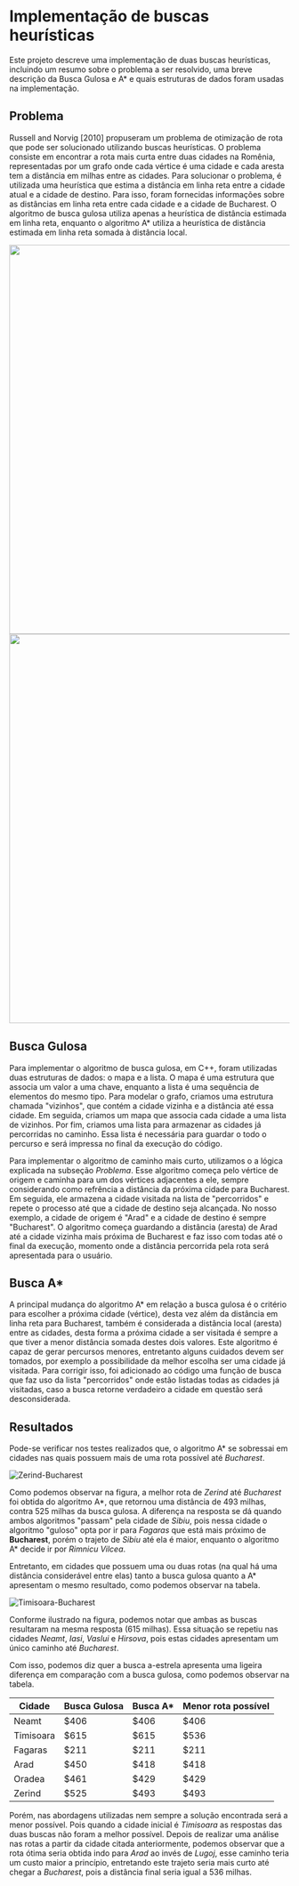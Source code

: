 # Implementação de buscas heurísticas

Este projeto descreve uma implementação de duas buscas heurísticas, incluindo um resumo sobre o problema a ser resolvido, uma breve descrição da Busca Gulosa e A* e quais estruturas de dados foram usadas na implementação.


## Problema

Russell and Norvig [2010] propuseram um problema de otimização de rota que pode ser solucionado utilizando buscas heurísticas. O problema consiste em encontrar a rota mais curta entre duas cidades na Romênia, representadas por um grafo onde cada vértice é uma cidade e cada aresta tem a distância em milhas entre as cidades. Para solucionar o problema, é utilizada uma heurística que estima a distância em linha reta entre a cidade atual e a cidade de destino. Para isso, foram fornecidas informações sobre as distâncias em linha reta entre cada cidade e a cidade de Bucharest. O algoritmo de busca gulosa utiliza apenas a heurística de distância estimada em linha reta, enquanto o algoritmo A* utiliza a heurística de distância estimada em linha reta somada à distância local.

<div align="center">
   <img src="https://github.com/FelipeWallace/BuscasHeuristicas/assets/97401368/315054d5-8c01-4b4f-9749-e0bbaecb00ed" style="width: 700px;">
</div>

<div align="center">
   <img src="https://github.com/FelipeWallace/BuscasHeuristicas/assets/97401368/a26f3ace-b316-4df7-9dbc-238ce6e00fb0" style="width: 700px;">
</div>

## Busca Gulosa

Para implementar o algoritmo de busca gulosa, em C++, foram utilizadas duas estruturas de dados: o mapa e a lista. O mapa é uma estrutura que associa um valor a uma chave, enquanto a lista é uma sequência de elementos do mesmo tipo. Para modelar o grafo, criamos uma estrutura chamada "vizinhos", que contém a cidade vizinha e a distância até essa cidade. Em seguida, criamos um mapa que associa cada cidade a uma lista de vizinhos. Por fim, criamos uma lista para armazenar as cidades já percorridas no caminho. Essa lista é necessária para guardar o todo o percurso e será impressa no final da execução do código.

<!-- \small\lstinputlisting[language=C++, firstline=9 , lastline=21,  label = Exe01, caption = Estruturas e variáveis.]{Code/Busca_Gulosa.cpp} -->

Para implementar o algoritmo de caminho mais curto, utilizamos o a lógica explicada na subseção *Problema*. Esse algoritmo começa pelo vértice de origem e caminha para um dos vértices adjacentes a ele, sempre considerando como refrência a distância da próxima cidade para Bucharest. Em seguida, ele armazena a cidade visitada na lista de "percorridos" e repete o processo até que a cidade de destino seja alcançada. No nosso exemplo, a cidade de origem é "Arad" e a cidade de destino é sempre "Bucharest". O algoritmo começa guardando a distância (aresta) de Arad até a cidade vizinha mais próxima de Bucharest e faz isso com todas até o final da execução, momento onde a distância percorrida pela rota será apresentada para o usuário.

<!-- \small\lstinputlisting[language=C++, firstline=246 , lastline=268,  label = Exe02, caption = Laço principal da Busca Gulosa., breaklines=true, linewidth=0.45\textwidth]{Code/Busca_Gulosa.cpp} -->

## Busca A*

A principal mudança do algoritmo A* em relação a busca gulosa é o critério para escolher a próxima cidade (vértice), desta vez além da distância em linha reta para Bucharest, também é considerada a distância local (aresta) entre as cidades, desta forma a próxima cidade a ser visitada é sempre a que tiver a menor distância somada destes dois valores. Este algoritmo é capaz de gerar percursos menores, entretanto alguns cuidados devem ser tomados, por exemplo a possibilidade da melhor escolha ser uma cidade já visitada. Para corrigir isso, foi adicionado ao código uma função de busca que faz uso da lista "percorridos" onde estão listadas todas as cidades já visitadas, caso a busca retorne verdadeiro a cidade em questão será desconsiderada.

<!-- \small\lstinputlisting[language=C++, firstline=8 , lastline=18,  label = Exe03, caption = Função de busca na lista de percorridos., breaklines=true, linewidth=0.45\textwidth]{Code/A_estrela.cpp}

\small\lstinputlisting[language=C++, firstline=259 , lastline=286,  label = Exe03, caption = Laço principal da Busca A*., breaklines=true, linewidth=0.45\textwidth]{Code/A_estrela.cpp} -->

## Resultados

Pode-se verificar nos testes realizados que, o algoritmo A* se sobressai em cidades nas quais possuem mais de uma rota possível até *Bucharest*.

![Zerind-Bucharest](https://github.com/FelipeWallace/BuscasHeuristicas/assets/97401368/8e7ad82b-da57-4536-b66c-ae802d156661)
<!-- \begin{figure}[H]
\centering
\includegraphics[width=7cm]{Images/Zerind-Bucharest.png}
\caption{\label{fig6}Melhores rotas encontradas pelos dois algoritmos de busca a Gulosa (em azul) e A* (em vermelho) de \textit{Zerind} até \textit{Bucharest}. Fonte: Russell and Norvig [2010] \textit{Obs:} As rotas em destaque foram confeccionadas através de um software edição.} 
\end{figure} -->

Como podemos observar na figura, a melhor rota de *Zerind* até *Bucharest* foi obtida do algoritmo A*, que retornou uma distância de 493 milhas, contra 525 milhas da busca gulosa. A diferença na resposta se dá quando ambos algoritmos "passam" pela cidade de *Sibiu*, pois nessa cidade o algoritmo "guloso" opta por ir para *Fagaras* que está mais próximo de **Bucharest**, porém o trajeto de *Sibiu* até ela é maior, enquanto o algoritmo A* decide ir por *Rimnicu Vilcea*.

Entretanto, em cidades que possuem uma ou duas rotas (na qual há uma distância considerável entre elas) tanto a busca gulosa quanto a A* apresentam o mesmo resultado, como podemos observar na tabela.

![Timisoara-Bucharest](https://github.com/FelipeWallace/BuscasHeuristicas/assets/97401368/ff1d0668-4837-471b-a3b4-e5ca6d336f9a)
<!-- \begin{figure}[H]
\centering
\includegraphics[width=7cm]{Images/Timisoara-Bucharest.png}
\caption{\label{fig7}Melhores rotas encontradas pelos dois algoritmos de busca a Gulosa (em azul) e A* (em vermelho) de \textit{Timisoara} até \textit{Bucharest}. Fonte: Russell and Norvig [2010] \textit{Obs:} As rotas em destaque foram confeccionadas através de um software edição.} 
\end{figure} -->

Conforme ilustrado na figura, podemos notar que ambas as buscas resultaram na mesma resposta (615 milhas). Essa situação se repetiu nas cidades *Neamt*, *Iasi*, *Vaslui* e *Hirsova*, pois estas cidades apresentam um único caminho até *Bucharest*.

Com isso, podemos diz quer a busca a-estrela apresenta uma ligeira diferença em comparação com a busca gulosa, como podemos observar na tabela.

| Cidade        | Busca Gulosa | Busca A* | Menor rota possível |
|---------------|--------------|----------|----------------------|
| Neamt         | $406         | $406     | $406                 |
| Timisoara     | $615         | $615     | $536                 |
| Fagaras       | $211         | $211     | $211                 |
| Arad          | $450         | $418     | $418                 |
| Oradea        | $461         | $429     | $429                 |
| Zerind        | $525         | $493     | $493                 |

Porém, nas abordagens utilizadas nem sempre a solução encontrada será a menor possível. Pois quando a cidade inicial é *Timisoara* as respostas das duas buscas não foram a melhor possível. Depois de realizar uma análise nas rotas a partir da cidade citada anteriormente, podemos observar que a rota ótima seria obtida indo para *Arad* ao invés de *Lugoj*, esse caminho teria um custo maior a princípio, entretando este trajeto seria mais curto até chegar a *Bucharest*, pois a distância final seria igual a 536 milhas.
